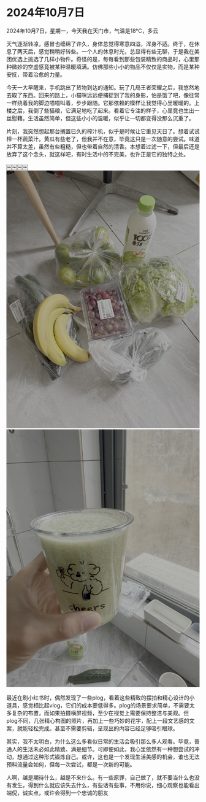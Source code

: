 # 2024年10月7日

2024年10月7日，星期一，今天我在天门市，气温是18°C，多云


天气逐渐转凉，感冒也缠绵了许久，身体总觉得寒意四溢，浑身不适。终于，在休息了两天后，感觉稍稍好转些。一个人的休息时光，总显得有些无聊，于是我在美团优选上挑选了几样小物件。奇怪的是，每每看到那些包装精致的商品时，心里那种微妙的空虚感竟被某种温暖填满。仿佛那些小小的物品不仅仅是实物，而是某种安抚，带着治愈的力量。

今天一大早醒来，手机跳出了货物到达的通知。玩了几局王者荣耀之后，我悠然地去取了东西。回来的路上，小猫咪远远便捕捉到了我的身影，怕是饿了吧，像往常一样绕着我的脚边喵喵叫着，步步跟随。它那依赖的模样让我觉得心里暖暖的。上楼之后，我倒了些猫粮，它满足地吃了起来。看着它专注的样子，心里竟也生出一丝慰藉。生活虽然简单，但这些小小的温暖，似乎让一切都变得没那么沉重了。

片刻，我突然想起那台搁置已久的榨汁机，似乎是时候让它重见天日了。想着试试榨一杯蔬菜汁。黄瓜有些老了，但我并不在意，毕竟这只是一次随意的尝试。味道并不算太差，虽然有些粗糙，但也带着自然的清香。本想着过滤一下，但最后还是放弃了这个念头，就这样吧，有时生活中的不完美，也许正是它的独特之处。

￼￼￼￼
![](images/IMG_1857.jpg)
![](images/IMG_1859.jpg)


最近在刷小红书时，偶然发现了一些plog，看着这些精致的摆拍和精心设计的小道具，感觉相比起vlog，它们的成本要低得多。plog的场景要求简单，不需要太多复杂的布置，而如果拍摄横屏视频，至少在视觉上需要保持整洁与美观。但plog不同，几张精心构图的照片，再加上一些巧妙的花字，配上一段文艺感的文案，就能轻松完成。甚至不需要剪辑，呈现出的内容已经足够吸引眼球。

其实，我不太明白，为什么这么多看似日常的生活会吸引那么多人观看。毕竟，普通人的生活未必如此精致、满是细节。可即便如此，我心里依然有一种想尝试的冲动，想通过这种形式锻炼自己。或许，这也是一个发现生活美感的机会，谁也无法预料流量会如何，但每一次尝试，都是一次新的可能。

人啊，越是期待什么，越是不来什么。有一些原罪，自己做了，就不要当什么也没有发生，得到什么就应该失去什么，有些话有些事，不用你说，细心观察也能看出端倪，诚实点，或许会得到一个忠诚的朋友    
